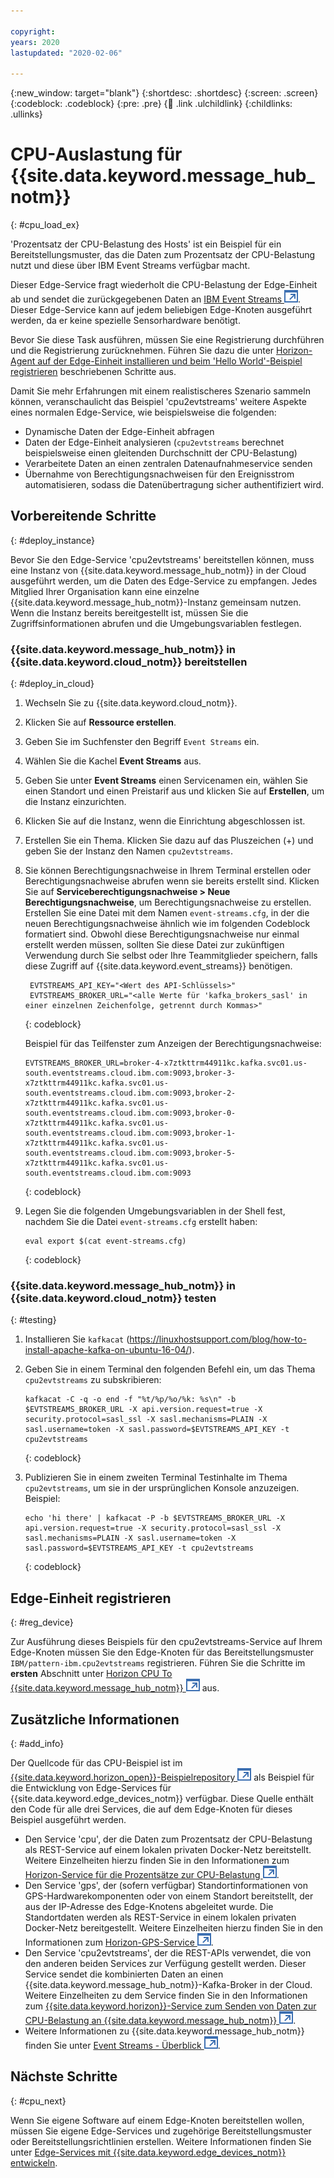 ```yaml
---

copyright:
years: 2020
lastupdated: "2020-02-06"

---
```


{:new_window: target="blank"}
{:shortdesc: .shortdesc}
{:screen: .screen}
{:codeblock: .codeblock}
{:pre: .pre}
{:child: .link .ulchildlink}
{:childlinks: .ullinks}

# CPU-Auslastung für {{site.data.keyword.message_hub_notm}}
{: #cpu_load_ex}

'Prozentsatz der CPU-Belastung des Hosts' ist ein Beispiel für ein Bereitstellungsmuster, das die Daten zum Prozentsatz der CPU-Belastung nutzt und diese über IBM Event Streams verfügbar macht. 

Dieser Edge-Service fragt wiederholt die CPU-Belastung der Edge-Einheit ab und sendet die zurückgegebenen Daten an [IBM Event Streams ![Wird auf einer neuen Registerkarte geöffnet](../../images/icons/launch-glyph.svg "Wird auf einer neuen Registerkarte geöffnet")](https://www.ibm.com/cloud/event-streams). Dieser Edge-Service kann auf jedem beliebigen Edge-Knoten ausgeführt werden, da er keine spezielle Sensorhardware benötigt. 

Bevor Sie diese Task ausführen, müssen Sie eine Registrierung durchführen und die Registrierung zurücknehmen. Führen Sie dazu die unter [Horizon-Agent auf der Edge-Einheit installieren und beim 'Hello World'-Beispiel registrieren](registration.md) beschriebenen Schritte aus.

Damit Sie mehr Erfahrungen mit einem realistischeres Szenario sammeln können, veranschaulicht das Beispiel 'cpu2evtstreams' weitere Aspekte eines normalen Edge-Service, wie beispielsweise die folgenden:

* Dynamische Daten der Edge-Einheit abfragen
* Daten der Edge-Einheit analysieren (`cpu2evtstreams` berechnet beispielsweise einen gleitenden Durchschnitt der CPU-Belastung) 
* Verarbeitete Daten an einen zentralen Datenaufnahmeservice senden
* Übernahme von Berechtigungsnachweisen für den Ereignisstrom automatisieren, sodass die Datenübertragung sicher authentifiziert wird. 

## Vorbereitende Schritte
{: #deploy_instance}

Bevor Sie den Edge-Service 'cpu2evtstreams' bereitstellen können, muss eine Instanz von {{site.data.keyword.message_hub_notm}} in der Cloud ausgeführt werden, um die Daten des Edge-Service zu empfangen. Jedes Mitglied Ihrer Organisation kann eine einzelne {{site.data.keyword.message_hub_notm}}-Instanz gemeinsam nutzen. Wenn die Instanz bereits bereitgestellt ist, müssen Sie die Zugriffsinformationen abrufen und die
Umgebungsvariablen festlegen. 

### {{site.data.keyword.message_hub_notm}} in {{site.data.keyword.cloud_notm}} bereitstellen 
{: #deploy_in_cloud}

1. Wechseln Sie zu {{site.data.keyword.cloud_notm}}. 

2. Klicken Sie auf **Ressource erstellen**. 

3. Geben Sie im Suchfenster den Begriff `Event Streams` ein. 

4. Wählen Sie die Kachel **Event Streams** aus. 

5. Geben Sie unter **Event Streams** einen Servicenamen ein, wählen Sie einen Standort und einen Preistarif aus und klicken Sie auf **Erstellen**, um die Instanz einzurichten. 

6. Klicken Sie auf die Instanz, wenn die Einrichtung abgeschlossen ist. 

7. Erstellen Sie ein Thema. Klicken Sie dazu auf das Pluszeichen (+) und geben Sie der Instanz den Namen `cpu2evtstreams`. 

8. Sie können Berechtigungsnachweise in Ihrem Terminal erstellen oder Berechtigungsnachweise abrufen wenn sie bereits erstellt sind. Klicken Sie auf **Serviceberechtigungsnachweise > Neue Berechtigungsnachweise**, um Berechtigungsnachweise zu erstellen. Erstellen Sie eine Datei mit dem Namen `event-streams.cfg`, in der die neuen Berechtigungsnachweise ähnlich wie im folgenden Codeblock formatiert sind. Obwohl diese Berechtigungsnachweise nur einmal erstellt werden müssen, sollten Sie diese Datei zur zukünftigen Verwendung durch Sie selbst oder Ihre Teammitglieder speichern, falls diese Zugriff auf {{site.data.keyword.event_streams}} benötigen. 

   ```
    EVTSTREAMS_API_KEY="<Wert des API-Schlüssels>"
    EVTSTREAMS_BROKER_URL="<alle Werte für 'kafka_brokers_sasl' in einer einzelnen Zeichenfolge, getrennt durch Kommas>"
    ```
   {: codeblock}
        
   Beispiel für das Teilfenster zum Anzeigen der Berechtigungsnachweise: 

   ```
   EVTSTREAMS_BROKER_URL=broker-4-x7ztkttrm44911kc.kafka.svc01.us-south.eventstreams.cloud.ibm.com:9093,broker-3-  x7ztkttrm44911kc.kafka.svc01.us-south.eventstreams.cloud.ibm.com:9093,broker-2-x7ztkttrm44911kc.kafka.svc01.us-south.eventstreams.cloud.ibm.com:9093,broker-0-x7ztkttrm44911kc.kafka.svc01.us-south.eventstreams.cloud.ibm.com:9093,broker-1-x7ztkttrm44911kc.kafka.svc01.us-south.eventstreams.cloud.ibm.com:9093,broker-5-x7ztkttrm44911kc.kafka.svc01.us-south.eventstreams.cloud.ibm.com:9093
   ```
   {: codeblock}

9. Legen Sie die folgenden Umgebungsvariablen in der Shell fest, nachdem Sie die Datei `event-streams.cfg` erstellt haben: 

   ```
   eval export $(cat event-streams.cfg)
   ```
   {: codeblock}

### {{site.data.keyword.message_hub_notm}} in {{site.data.keyword.cloud_notm}} testen
{: #testing}

1. Installieren Sie `kafkacat` (https://linuxhostsupport.com/blog/how-to-install-apache-kafka-on-ubuntu-16-04/).

2. Geben Sie in einem Terminal den folgenden Befehl ein, um das Thema `cpu2evtstreams` zu subskribieren: 

    ```
    kafkacat -C -q -o end -f "%t/%p/%o/%k: %s\n" -b $EVTSTREAMS_BROKER_URL -X api.version.request=true -X security.protocol=sasl_ssl -X sasl.mechanisms=PLAIN -X sasl.username=token -X sasl.password=$EVTSTREAMS_API_KEY -t cpu2evtstreams
    ```
    {: codeblock}

3. Publizieren Sie in einem zweiten Terminal Testinhalte im Thema `cpu2evtstreams`, um sie in der ursprünglichen Konsole anzuzeigen. Beispiel:

    ```
    echo 'hi there' | kafkacat -P -b $EVTSTREAMS_BROKER_URL -X api.version.request=true -X security.protocol=sasl_ssl -X sasl.mechanisms=PLAIN -X sasl.username=token -X sasl.password=$EVTSTREAMS_API_KEY -t cpu2evtstreams
    ```
    {: codeblock}

## Edge-Einheit registrieren
{: #reg_device}

Zur Ausführung dieses Beispiels für den cpu2evtstreams-Service auf Ihrem Edge-Knoten müssen Sie den Edge-Knoten für das Bereitstellungsmuster `IBM/pattern-ibm.cpu2evtstreams` registrieren. Führen Sie die Schritte im **ersten** Abschnitt unter [Horizon CPU To {{site.data.keyword.message_hub_notm}} ![Wird in einer neuen Registerkarte geöffnet](../../images/icons/launch-glyph.svg "Wird in einer neuen Registerkarte geöffnet")](https://github.com/open-horizon/examples/blob/master/edge/evtstreams/cpu2evtstreams/README.md) aus. 

## Zusätzliche Informationen
{: #add_info}

Der Quellcode für das CPU-Beispiel ist im [{{site.data.keyword.horizon_open}}-Beispielrepository ![Wird in einer neuen Registerkarte geöffnet](../../images/icons/launch-glyph.svg "Wird in einer neuen Registerkarte geöffnet")](https://github.com/open-horizon/examples) als Beispiel für die Entwicklung von Edge-Services für {{site.data.keyword.edge_devices_notm}} verfügbar. Diese Quelle enthält den Code
für alle drei Services, die auf dem Edge-Knoten für dieses Beispiel ausgeführt werden. 

  * Den Service 'cpu', der die Daten zum Prozentsatz der CPU-Belastung als REST-Service auf einem lokalen privaten Docker-Netz bereitstellt. Weitere Einzelheiten hierzu finden Sie in den Informationen zum [Horizon-Service für die Prozentsätze zur CPU-Belastung ![Wird in einer neuen Registerkarte geöffnet](../../images/icons/launch-glyph.svg "Wird in einer neuen Registerkarte geöffnet")](https://github.com/open-horizon/examples/tree/master/edge/services/cpu_percent).
  * Den Service 'gps', der (sofern verfügbar) Standortinformationen von GPS-Hardwarekomponenten oder von einem Standort bereitstellt, der aus der IP-Adresse des Edge-Knotens abgeleitet wurde. Die Standortdaten werden als REST-Service in einem lokalen privaten Docker-Netz bereitgestellt. Weitere Einzelheiten hierzu finden Sie in den Informationen zum [Horizon-GPS-Service ![Wird in einer neuen Registerkarte geöffnet](../../images/icons/launch-glyph.svg "Wird in einer neuen Registerkarte geöffnet")](https://github.com/open-horizon/examples/tree/master/edge/services/gps).
  * Den Service 'cpu2evtstreams', der die REST-APIs verwendet, die von den anderen beiden Services zur Verfügung gestellt werden. Dieser Service sendet die kombinierten Daten an einen {{site.data.keyword.message_hub_notm}}-Kafka-Broker in der Cloud. Weitere Einzelheiten zu dem Service finden Sie in den Informationen zum [{{site.data.keyword.horizon}}-Service zum Senden von Daten zur CPU-Belastung an {{site.data.keyword.message_hub_notm}} ![Wird in einer neuen Registerkarte geöffnet](../../images/icons/launch-glyph.svg "Wird in einer neuen Registerkarte geöffnet")](https://github.com/open-horizon/examples/blob/master/edge/evtstreams/cpu2evtstreams/cpu2evtstreams.md). 
  * Weitere Informationen zu {{site.data.keyword.message_hub_notm}} finden Sie unter [Event Streams - Überblick ![Wird in einer neuen Registerkarte geöffnet](../../images/icons/launch-glyph.svg "Wird in einer neuen Registerkarte geöffnet")](https://www.ibm.com/cloud/event-streams?mhsrc=ibmsearch_a&mhq=event%20streams). 

## Nächste Schritte
{: #cpu_next}

Wenn Sie eigene Software auf einem Edge-Knoten bereitstellen wollen, müssen Sie eigene Edge-Services und zugehörige Bereitstellungsmuster oder Bereitstellungsrichtlinien erstellen. Weitere Informationen finden Sie unter [Edge-Services mit {{site.data.keyword.edge_devices_notm}} entwickeln](../developing/developing.md). 

